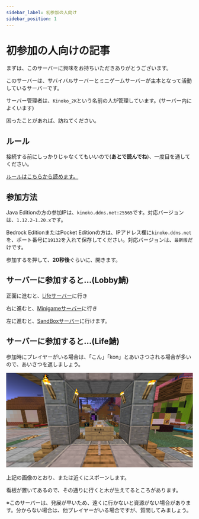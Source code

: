 ```yaml
---
sidebar_label: 初参加の人向け
sidebar_position: 1
---
```

# 初参加の人向けの記事

まずは、このサーバーに興味をお持ちいただきありがとうございます。

このサーバーは、サバイバルサーバーとミニゲームサーバーが主本となって活動しているサーバーです。

サーバー管理者は、`Kinoko_2K`という名前の人が管理しています。(サーバー内によくいます)

困ったことがあれば、訪ねてください。

## ルール
接続する前にしっかりじゃなくてもいいので(**あとで読んでね**)、一度目を通してください。

[ルールはこちらから読めます。](tos.md)

## 参加方法
Java Editionの方の参加IPは、`kinoko.ddns.net:25565`です。対応バージョンは、`1.12.2~1.20.x`です。

Bedrock EditionまたはPocket Editionの方は、IPアドレス欄に`kinoko.ddns.net`を、ポート番号に`19132`を入れて保存してください。対応バージョンは、`最新版`だけです。

参加するを押して、**20秒後**ぐらいに、開きます。

## サーバーに参加すると...(Lobby鯖)

正面に進むと、[Lifeサーバー](../server_list/life.md)に行き

右に進むと、[Minigameサーバー](../server_list/minigame.md)に行き

左に進むと、[SandBoxサーバー](../server_list/sandbox.md)に行けます。

## サーバーに参加すると...(Life鯖)

参加時にプレイヤーがいる場合は、「こん」「kon」とあいさつされる場合が多いので、あいさつを返しましょう。

![](img/life_first_player_1.png)

上記の画像のとおり、または近くにスポーンします。

看板が置いてあるので、その通りに行くと木が生えてるところがあります。

※このサーバーは、発展が早いため、遠くに行かないと資源がない場合があります。分からない場合は、他プレイヤーがいる場合ですが、質問してみましょう。

